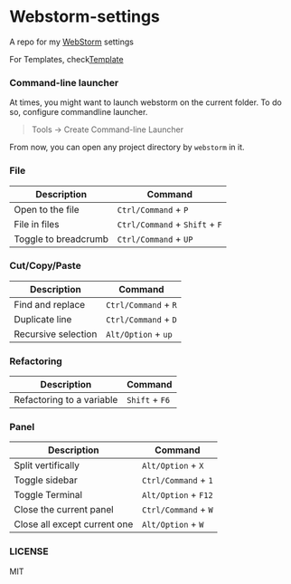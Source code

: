 # Webstorm-settings

A repo for my [WebStorm](https://www.jetbrains.com/webstorm/) settings

For Templates, check[Template](https://github.com/sridharrajs/webstorm-settings/blob/master/Template.md)

### Command-line launcher

At times, you might want to launch webstorm on the current folder. To do so, configure commandline launcher.

> Tools -> Create Command-line Launcher

From now, you can open any project directory by `webstorm` in it.

### File

|Description| Command |
|-----------|---------| 
|Open to the file| `Ctrl/Command` + `P`|
|File in files| `Ctrl/Command` + `Shift` + `F`|
|Toggle to breadcrumb| `Ctrl/Command` + `UP`|


### Cut/Copy/Paste

|Description| Command |
|-----------|---------| 
|Find and replace|`Ctrl/Command` + `R`|
|Duplicate line|`Ctrl/Command` + `D`|
|Recursive selection|`Alt/Option` + `up`|

### Refactoring

|Description| Command |
|-----------|---------| 
|Refactoring to a variable|`Shift` + `F6`|

### Panel

|Description| Command |
|-----------|---------| 
|Split vertifically|`Alt/Option` + `X`|
|Toggle sidebar|`Ctrl/Command` + `1`|
|Toggle Terminal|`Alt/Option` + `F12`|
|Close the current panel|`Ctrl/Command` + `W`|
|Close all except current one|`Alt/Option` + `W`|


### LICENSE

MIT
